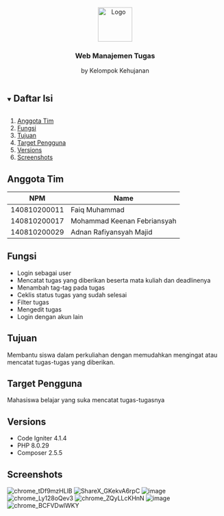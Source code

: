 <!-- Logo Proyek -->
<br />
<p align="center">
  <a href="https://github.com/github_username/repo_name">
    <!--<img src="https://via.placeholder.com/80/FFFFFF/808080?text=Logo" alt="Logo" width="80" height="80">-->
    <img src="https://img.freepik.com/free-vector/happy-kids-umbrella-rain_97632-692.jpg?size=338&ext=jpg" alt="Logo" width="80" height="80">
  </a>

  <h3 align="center">Web Manajemen Tugas</h3>

  <p align="center">
    by Kelompok Kehujanan
  </p>
</p>

<!-- Daftar Isi -->
<details open="open">
  <summary><h2 style="display: inline-block">Daftar Isi</h2></summary>
  <ol>
    <li><a href="#anggota-tim">Anggota Tim</a></li>
    <li><a href="#fungsi">Fungsi</a></li>
    <li><a href="#tujuan">Tujuan</a></li>
    <li><a href="#target-pengguna">Target Pengguna</a></li>
    <li><a href="#versions">Versions</a></li>
    <li><a href="#screenshots">Screenshots</a></li>
  </ol>
</details>

<!-- Anggota Tim -->
## Anggota Tim
| NPM           | Name        |
| ------------- |-------------|
| 140810200011  | Faiq Muhammad    |
| 140810200017  | Mohammad Keenan Febriansyah    |
| 140810200029  | Adnan Rafiyansyah Majid   |

<!-- Fungsi -->
## Fungsi

- Login sebagai user<br>
- Mencatat tugas yang diberikan beserta mata kuliah dan deadlinenya<br>
- Menambah tag-tag pada tugas<br>
- Ceklis status tugas yang sudah selesai<br>
- Filter tugas<br>
- Mengedit tugas<br>
- Login dengan akun lain<br>

<!-- Tujuan -->
## Tujuan

Membantu siswa dalam perkuliahan dengan memudahkan mengingat atau mencatat tugas-tugas yang diberikan.

<!-- Target Pengguna -->
## Target Pengguna

Mahasiswa belajar yang suka mencatat tugas-tugasnya

## Versions
- Code Igniter 4.1.4
- PHP 8.0.29
- Composer 2.5.5

## Screenshots
![chrome_tDf9mzHLlB](https://github.com/praktikum-tiunpad-2021/proyek-web-kehujanan/assets/57803800/c1191feb-464e-4d03-a743-4e8b74cadc70)
![ShareX_GKekvA6rpC](https://github.com/praktikum-tiunpad-2021/proyek-web-kehujanan/assets/57803800/a65a3356-48b7-43de-9a8b-a445e177a0c2)
![image](https://github.com/praktikum-tiunpad-2021/proyek-web-kehujanan/assets/57803800/a68be075-3f53-461e-bff3-c6cdff6ef4a6)
![chrome_Ly128oQev3](https://github.com/praktikum-tiunpad-2021/proyek-web-kehujanan/assets/57803800/e9def8d3-b8db-44ba-bc95-ef422b4778b3)
![chrome_ZQyLLcKHnN](https://github.com/praktikum-tiunpad-2021/proyek-web-kehujanan/assets/57803800/ebc7b5ad-4ed6-4e09-97a0-b87c6f0a5410)
![image](https://github.com/praktikum-tiunpad-2021/proyek-web-kehujanan/assets/57803800/049e4d4b-c6ed-4663-a010-695318b79654)
![chrome_BCFVDwlWKY](https://github.com/praktikum-tiunpad-2021/proyek-web-kehujanan/assets/57803800/8b65a672-5e98-411c-a4d3-c4fd8a023415)


